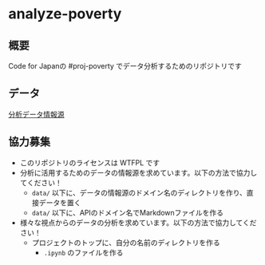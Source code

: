 # analyze-poverty

## 概要

Code for Japanの #proj-poverty でデータ分析するためのリポジトリです

## データ

[分析データ情報源](/data/README.md)

## 協力募集

- このリポジトリのライセンスは WTFPL です
- 分析に活用するためのデータの情報源を求めています。以下の方法で協力してください！
  - `data/` 以下に、データの情報源のドメイン名のディレクトリを作り、直接データを置く
  - `data/` 以下に、APIのドメイン名でMarkdownファイルを作る
- 様々な視点からのデータの分析を求めています。以下の方法で協力してください！
  - プロジェクトのトップに、自分の名前のディレクトリを作る
    - `.ipynb` のファイルを作る
